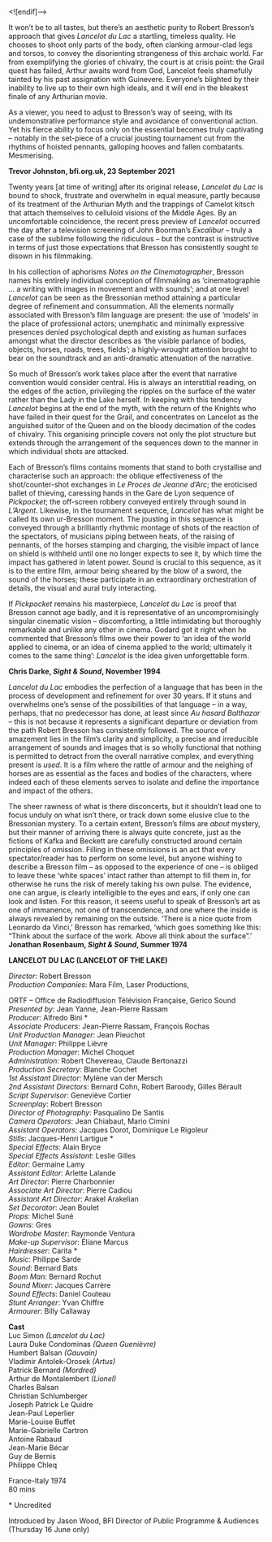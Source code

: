 <![endif]-->

It won’t be to all tastes, but there’s an aesthetic purity to Robert Bresson’s approach that gives _Lancelot du Lac_ a startling, timeless quality. He chooses to shoot only parts of the body, often clanking armour-clad legs and torsos, to convey the disorienting strangeness of this archaic world. Far from exemplifying the glories of chivalry, the court is at crisis point: the Grail quest has failed, Arthur awaits word from God, Lancelot feels shamefully tainted by his past assignation with Guinevere. Everyone’s blighted by their inability to live up to their own high ideals, and it will end in the bleakest finale of any Arthurian movie.

As a viewer, you need to adjust to Bresson’s way of seeing, with its undemonstrative performance style and avoidance of conventional action. Yet his fierce ability to focus only on the essential becomes truly captivating – notably in the set-piece of a crucial jousting tournament cut from the rhythms of hoisted pennants, galloping hooves and fallen combatants. Mesmerising.

**Trevor Johnston, bfi.org.uk, 23 September 2021**

Twenty years [at time of writing] after its original release, _Lancelot du Lac_ is bound to shock, frustrate and overwhelm in equal measure, partly because of its treatment of the Arthurian Myth and the trappings of Camelot kitsch that attach themselves to celluloid visions of the Middle Ages. By an uncomfortable coincidence, the recent press preview of _Lancelot_ occurred the day after a television screening of John Boorman’s _Excalibur_ – truly a case of the sublime following the ridiculous ­– but the contrast is instructive in terms of just those expectations that Bresson has consistently sought to disown in his filmmaking.

In his collection of aphorisms _Notes on the Cinematographer_, Bresson names his entirely individual conception of filmmaking as ‘cinematographie ... a writing with images in movement and with sounds’; and at one level _Lancelot_ can be seen as the Bressonian method attaining a particular degree of refinement and consummation. All the elements normally associated with Bresson’s film language are present: the use of ‘models’ in the place of professional actors; unemphatic and minimally expressive presences denied psychological depth and existing as human surfaces amongst what the director describes as ‘the visible parlance of bodies, objects, horses, roads, trees, fields’; a highly-wrought attention brought to bear on the soundtrack and an anti-dramatic attenuation of the narrative.

So much of Bresson’s work takes place after the event that narrative convention would consider central. His is always an interstitial reading, on the edges of the action, privileging the ripples on the surface of the water rather than the Lady in the Lake herself. In keeping with this tendency _Lancelot_ begins at the end of the myth, with the return of the Knights who have failed in their quest for the Grail, and concentrates on Lancelot as the anguished suitor of the Queen and on the bloody decimation of the codes of chivalry. This organising principle covers not only the plot structure but extends through the arrangement of the sequences down to the manner in which individual shots are attacked.

Each of Bresson’s films contains moments that stand to both crystallise and characterise such an approach: the oblique effectiveness of the shot/counter-shot exchanges in _Le Proces de Jeanne d’Arc_; the eroticised ballet of thieving, caressing hands in the Gare de Lyon sequence of _Pickpocket_; the off-screen robbery conveyed entirely through sound in _L’Argent_. Likewise, in the tournament sequence, _Lancelot_ has what might be called its own ur-Bresson moment. The jousting in this sequence is conveyed through a brilliantly rhythmic montage of shots of the reaction of the spectators, of musicians piping between heats, of the raising of pennants, of the horses stamping and charging, the visible impact of lance on shield is withheld until one no longer expects to see it, by which time the impact has gathered in latent power. Sound is crucial to this sequence, as it is to the entire film, armour being sheared by the blow of a sword, the sound of the horses; these participate in an extraordinary orchestration of details, the visual and aural truly interacting.

If _Pickpocket_ remains his masterpiece, _Lancelot du Lac_ is proof that Bresson cannot age badly, and it is representative of an uncompromisingly singular cinematic vision – discomforting, a little intimidating but thoroughly remarkable and unlike any other in cinema. Godard got it right when he commented that Bresson’s films owe their power to ‘an idea of the world applied to cinema, or an idea of cinema applied to the world; ultimately it comes to the same thing’: _Lancelot_ is the idea given unforgettable form.

**Chris Darke, _Sight & Sound_, November 1994**

_Lancelot du Lac_ embodies the perfection of a language that has been in the process of development and refinement for over 30 years. If it stuns and overwhelms one’s sense of the possibilities of that language – in a way, perhaps, that no predecessor has done, at least since _Au hasard Balthazar_ – this is not because it represents a significant departure or deviation from the path Robert Bresson has consistently followed. The source of amazement lies in the film’s clarity and simplicity, a precise and irreducible arrangement of sounds and images that is so wholly functional that nothing is permitted to detract from the overall narrative complex, and everything present is _used_. It is a film where the rattle of armour and the neighing of horses are as essential as the faces and bodies of the characters, where indeed each of these elements serves to isolate and define the importance and impact of the others.

The sheer rawness of what is there disconcerts, but it shouldn’t lead one to focus unduly on what isn’t there, or track down some elusive clue to the Bressonian mystery. To a certain extent, Bresson’s films are _about_ mystery, but their manner of arriving there is always quite concrete, just as the fictions of Kafka and Beckett are carefully constructed around certain principles of omission. Filling in these omissions is an act that every spectator/reader has to perform on some level, but anyone wishing to describe a Bresson film – as opposed to the experience of one – is obliged to leave these ‘white spaces’ intact rather than attempt to fill them in, for otherwise he runs the risk of merely taking his own pulse. The evidence, one can argue, is clearly intelligible to the eyes and ears, if only one can look and listen. For this reason, it seems useful to speak of Bresson’s art as one of immanence, not one of transcendence, and one where the inside is always revealed by remaining on the outside. ‘There is a nice quote from Leonardo da Vinci,’ Bresson has remarked, ‘which goes something like this: “Think about the surface of the work. Above all think about the surface”.’  
**Jonathan Rosenbaum, _Sight & Sound_, Summer 1974**

  

**LANCELOT DU LAC (LANCELOT OF THE LAKE)**

_Director_: Robert Bresson  
_Production Companies_: Mara Film, Laser Productions,

ORTF – Office de Radiodiffusion Télévision Française, Gerico Sound  
_Presented by_: Jean Yanne, Jean-Pierre Rassam  
_Producer_: Alfredo Bini *  
_Associate Producers_: Jean-Pierre Rassam, François Rochas  
_Unit Production Manager_: Jean Pieuchot  
_Unit Manager_: Philippe Lièvre  
_Production Manager_: Michel Choquet  
_Administration_: Robert Chevereau, Claude Bertonazzi  
_Production Secretary_: Blanche Cochet  
_1st Assistant Director_: Mylène van der Mersch  
_2nd Assistant Directors_: Bernard Cohn, Robert Baroody, Gilles Bérault  
_Script Supervisor_: Geneviève Cortier  
_Screenplay_: Robert Bresson  
_Director of Photography_: Pasqualino De Santis  
_Camera Operators_: Jean Chiabaut, Mario Cimini  
_Assistant Operators_: Jacques Dorot, Dominique Le Rigoleur  
_Stills_: Jacques-Henri Lartigue *  
_Special Effects_: Alain Bryce  
_Special Effects Assistant_: Leslie Gilles  
_Editor_: Germaine Lamy  
_Assistant Editor_: Arlette Lalande  
_Art Director_: Pierre Charbonnier  
_Associate Art Director_: Pierre Cadiou  
_Assistant Art Director_: Arakel Arakelian  
_Set Decorator_: Jean Boulet  
_Props_: Michel Suné  
_Gowns_: Gres  
_Wardrobe Master_: Raymonde Ventura  
_Make-up Supervisor_: Éliane Marcus  
_Hairdresser_: Carita *  
_Music_: Philippe Sarde  
_Sound_: Bernard Bats  
_Boom Man_: Bernard Rochut  
_Sound Mixer_: Jacques Carrère  
_Sound Effects_: Daniel Couteau  
_Stunt Arranger_: Yvan Chiffre  
_Armourer_: Billy Callaway  

**Cast**  
Luc Simon _(Lancelot du Lac)_  
Laura Duke Condominas _(Queen Guenièvre)_  
Humbert Balsan _(Gauvain)_  
Vladimir Antolek-Orosek _(Artus)_  
Patrick Bernard _(Mordred)_  
Arthur de Montalembert _(Lionel)_  
Charles Balsan  
Christian Schlumberger  
Joseph Patrick Le Quidre  
Jean-Paul Leperlier  
Marie-Louise Buffet  
Marie-Gabrielle Cartron  
Antoine Rabaud  
Jean-Marie Bécar  
Guy de Bernis  
Philippe Chleq  

France-Italy 1974  
80 mins  

\* Uncredited  

Introduced by Jason Wood, BFI Director of Public Programme & Audiences (Thursday 16 June only)
<!--stackedit_data:
eyJoaXN0b3J5IjpbLTE0NDE1MDUzOTJdfQ==
-->